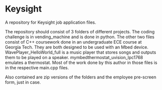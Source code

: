 # Keysight
A repository for Keysight job application files.

The repository should consist of 3 folders of different projects.  The coding challenge is in vending_machine and is done in python. The other two files consist of C++ coursework done in an undergraduate ECE course at Georgia Tech. They are both designed to be used with an Mbed device. WavePlayer_HelloWorld_full is a music player that stores songs and outputs them to be played on a speaker.  mymbedthermostat_uvision_lpc1768 emulates a thermostat.  Most of the work done by this author in those files is in the respective main.cpp files.

Also contained are zip versions of the folders and the employee pre-screen form, just in case.

